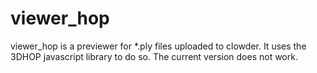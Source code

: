 # viewer_hop

viewer_hop is a previewer for *.ply files uploaded to clowder. It uses the 3DHOP javascript library to do so.
The current version does not work.
